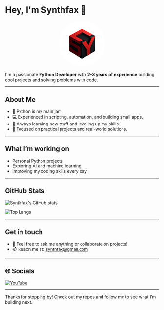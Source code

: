 # Hey, I'm Synthfax 👋

<p align="center">
  <img src="assets/pfp.png" alt="Synthfax Avatar" width="150" style="border-radius: 50%;" />
</p>

I'm a passionate **Python Developer** with **2-3 years of experience** building cool projects and solving problems with code.

---

## About Me
- 🐍 Python is my main jam.
- 💻 Experienced in scripting, automation, and building small apps.
- 🚀 Always learning new stuff and leveling up my skills.
- 🎯 Focused on practical projects and real-world solutions.

---

## What I’m working on
- Personal Python projects
- Exploring AI and machine learning
- Improving my coding skills every day

---

## GitHub Stats

![Synthfax's GitHub stats](https://github-readme-stats.vercel.app/api?username=synthfax&show_icons=true&theme=radical)

![Top Langs](https://github-readme-stats.vercel.app/api/top-langs/?username=synthfax&layout=compact&theme=radical)

---

## Get in touch
- 💬 Feel free to ask me anything or collaborate on projects!
- 📫 Reach me at: [synthfax@gmail.com](mailto:synthfax@gmail.com)

---

## 🌐 Socials

[![YouTube](https://img.shields.io/badge/YouTube-@SynthfaxDev-red?style=for-the-badge&logo=youtube)](https://www.youtube.com/@SynthfaxDev)

---

Thanks for stopping by! Check out my repos and follow me to see what I’m building next.
